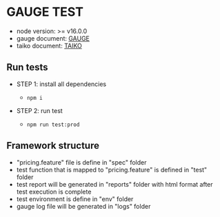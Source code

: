# GAUGE TEST
* node version: >= v16.0.0
* gauge document: [GAUGE](https://docs.gauge.org/)
* taiko document: [TAIKO](https://docs.taiko.dev/)

## Run tests
- STEP 1: install all dependencies
    - `npm i`

- STEP 2: run test
    - `npm run test:prod`

## Framework structure
- "pricing.feature" file is define in "spec" folder
- test function that is mapped to "pricing.feature" is defined in "test" folder
- test report will be generated in "reports" folder with html format after test execution is complete
- test environment is define in "env" folder
- gauge log file will be generated in "logs" folder